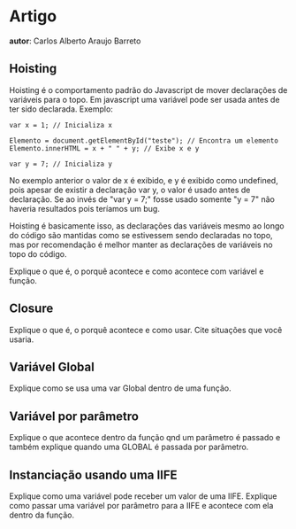 # Artigo
**autor**: Carlos Alberto Araujo Barreto

## Hoisting
Hoisting é o comportamento padrão do Javascript de mover declarações de variáveis para o topo.
Em javascript uma variável pode ser usada antes de ter sido declarada.
Exemplo:
```
var x = 1; // Inicializa x

Elemento = document.getElementById("teste"); // Encontra um elemento
Elemento.innerHTML = x + " " + y; // Exibe x e y

var y = 7; // Inicializa y
```
No exemplo anterior o valor de x é exibido, e y é exibido como undefined, pois apesar de existir a declaração var y, o valor é
usado antes de declaração.
Se ao invés de "var y = 7;" fosse usado somente "y = 7" não haveria resultados pois teríamos um bug.

Hoisting é basicamente isso, as declarações das variáveis mesmo ao longo do código são mantidas como se 
estivessem sendo declaradas no topo, mas por recomendação é melhor manter as declarações de variáveis no topo do código.



Explique o que é, o porquê acontece e como acontece com variável e função.

## Closure

Explique o que é, o porquê acontece e como usar. 
Cite situações que você usaria.

## Variável Global

Explique como se usa uma var Global dentro de uma função.

## Variável por parâmetro

Explique o que acontece dentro da função qnd um parâmetro é passado e também explique quando uma GLOBAL é passada por parâmetro.


## Instanciação usando uma IIFE

Explique como uma variável pode receber um valor de uma IIFE.
Explique como passar uma variável por parâmetro para a IIFE e acontece com ela dentro da função.



